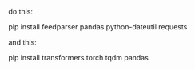 do this: 

pip install feedparser pandas python-dateutil requests

and this:

pip install transformers torch tqdm pandas
